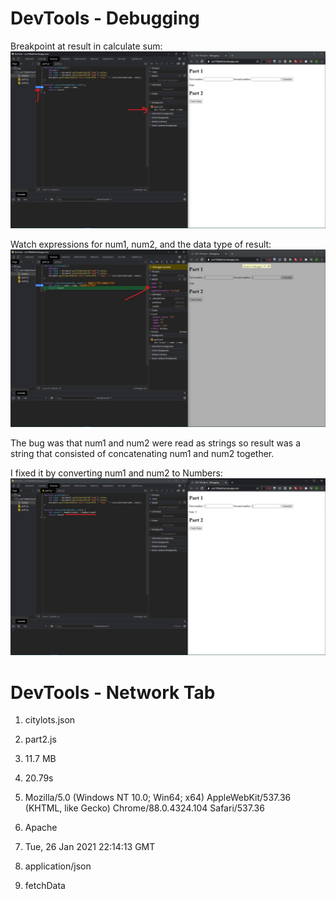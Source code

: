 # DevTools - Debugging
Breakpoint at result in calculate sum:
![breakpoint screenshot](p3_breakpoint.jpg)

Watch expressions for num1, num2, and the data type of result:
![watch exp screenshot](p3_watchexp.jpg)

The bug was that num1 and num2 were read as strings so result was a string that consisted of concatenating num1 and num2 together.

I fixed it by converting num1 and num2 to Numbers:
![bug fix](p3_fix.jpg)

# DevTools - Network Tab
1. citylots.json
2. part2.js
3. 11.7 MB
4. 20.79s

5. Mozilla/5.0 (Windows NT 10.0; Win64; x64) AppleWebKit/537.36 (KHTML, like Gecko) Chrome/88.0.4324.104 Safari/537.36
6. Apache
7. Tue, 26 Jan 2021 22:14:13 GMT
8. application/json

9. fetchData